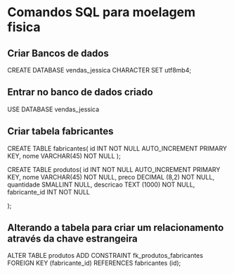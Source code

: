 # Comandos SQL para moelagem fisica

## Criar Bancos de dados
CREATE DATABASE vendas_jessica CHARACTER SET utf8mb4;

## Entrar no banco de dados criado
USE DATABASE vendas_jessica

## Criar tabela fabricantes
CREATE TABLE fabricantes(
    id INT NOT NULL AUTO_INCREMENT PRIMARY KEY,
    nome VARCHAR(45) NOT NULL
);

CREATE TABLE produtos(
    id INT NOT NULL AUTO_INCREMENT PRIMARY KEY,
    nome VARCHAR(45) NOT NULL,
    preco DECIMAL (8,2) NOT NULL,
    quantidade SMALLINT NULL,
    descricao TEXT (1000) NOT NULL,
    fabricante_id INT NOT NULL


);

## Alterando a tabela para criar um relacionamento através da chave estrangeira
ALTER TABLE produtos
    ADD CONSTRAINT fk_produtos_fabricantes
    FOREIGN KEY (fabricante_id) REFERENCES fabricantes (id);

